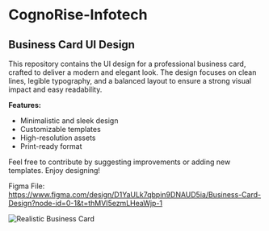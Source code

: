 # CognoRise-Infotech

## Business Card UI Design


This repository contains the UI design for a professional business card, crafted to deliver a modern and elegant look. The design focuses on clean lines, legible typography, and a balanced layout to ensure a strong visual impact and easy readability.

**Features:**
- Minimalistic and sleek design
- Customizable templates
- High-resolution assets
- Print-ready format


Feel free to contribute by suggesting improvements or adding new templates. Enjoy designing!

Figma File: https://www.figma.com/design/D1YaULk7qbpin9DNAUD5ia/Business-Card-Design?node-id=0-1&t=thMVI5ezmLHeaWjp-1

![Realistic Business Card](https://github.com/Manvanthakash/CognoRise-Infotech/assets/145033766/5ca29a84-dc7c-4bb8-be33-c55b7af21e8e)
